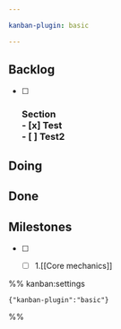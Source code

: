 ```yaml
---

kanban-plugin: basic

---
```


## Backlog

- [ ] ### Section<br>- [x] Test<br>- [ ] Test2


## Doing



## Done



## Milestones

- [ ] - [ ] 1.[[Core mechanics]]




%% kanban:settings
```
{"kanban-plugin":"basic"}
```
%%